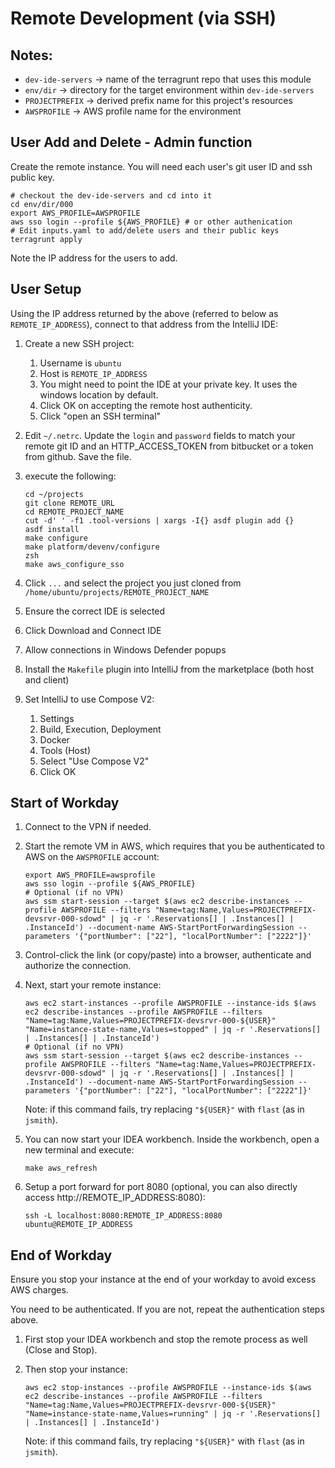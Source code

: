 # Remote Development (via SSH)

## Notes:

* `dev-ide-servers` -> name of the terragrunt repo that uses this module
* `env/dir` -> directory for the target environment within `dev-ide-servers`
* `PROJECTPREFIX` -> derived prefix name for this project's resources
* `AWSPROFILE` -> AWS profile name for the environment

## User Add and Delete - Admin function

Create the remote instance.  You will need each user's git user ID and ssh public key.

```
# checkout the dev-ide-servers and cd into it
cd env/dir/000
export AWS_PROFILE=AWSPROFILE
aws sso login --profile ${AWS_PROFILE} # or other authenication
# Edit inputs.yaml to add/delete users and their public keys
terragrunt apply
```

Note the IP address for the users to add.

## User Setup

Using the IP address returned by the above (referred to below as `REMOTE_IP_ADDRESS`), connect to that address from the IntelliJ IDE:

1. Create a new SSH project:
    1. Username is `ubuntu`
    1. Host is `REMOTE_IP_ADDRESS`
    1. You might need to point the IDE at your private key.  It uses the windows location by default.
    1. Click OK on accepting the remote host authenticity.
    1. Click "open an SSH terminal"

1. Edit `~/.netrc`.  Update the `login` and `password` fields to match your remote git ID and an HTTP_ACCESS_TOKEN from bitbucket or a token from github.  Save the file.
1. execute the following:

    ```
    cd ~/projects
    git clone REMOTE_URL
    cd REMOTE_PROJECT_NAME
    cut -d' ' -f1 .tool-versions | xargs -I{} asdf plugin add {}
    asdf install
    make configure
    make platform/devenv/configure
    zsh
    make aws_configure_sso
    ```
1. Click `...` and select the project you just cloned from `/home/ubuntu/projects/REMOTE_PROJECT_NAME`
1. Ensure the correct IDE is selected
1. Click Download and Connect IDE
1. Allow connections in Windows Defender popups
1. Install the `Makefile` plugin into IntelliJ from the marketplace (both host and client)
1. Set IntelliJ to use Compose V2:
    1. Settings
    1. Build, Execution, Deployment
    1. Docker
    1. Tools (Host)
    1. Select "Use Compose V2"
    1. Click OK

## Start of Workday

1. Connect to the VPN if needed.

1. Start the remote VM in AWS, which requires that you be authenticated to AWS on the `AWSPROFILE` account:

    ```
    export AWS_PROFILE=awsprofile
    aws sso login --profile ${AWS_PROFILE}
    # Optional (if no VPN)
    aws ssm start-session --target $(aws ec2 describe-instances --profile AWSPROFILE --filters "Name=tag:Name,Values=PROJECTPREFIX-devsrvr-000-sdowd" | jq -r '.Reservations[] | .Instances[] | .InstanceId') --document-name AWS-StartPortForwardingSession --parameters '{"portNumber": ["22"], "localPortNumber": ["2222"]}'
    ```

1. Control-click the link (or copy/paste) into a browser, authenticate and authorize the connection.

1. Next, start your remote instance:

    ```
    aws ec2 start-instances --profile AWSPROFILE --instance-ids $(aws ec2 describe-instances --profile AWSPROFILE --filters "Name=tag:Name,Values=PROJECTPREFIX-devsrvr-000-${USER}" "Name=instance-state-name,Values=stopped" | jq -r '.Reservations[] | .Instances[] | .InstanceId')
    # Optional (if no VPN)
    aws ssm start-session --target $(aws ec2 describe-instances --profile AWSPROFILE --filters "Name=tag:Name,Values=PROJECTPREFIX-devsrvr-000-sdowd" | jq -r '.Reservations[] | .Instances[] | .InstanceId') --document-name AWS-StartPortForwardingSession --parameters '{"portNumber": ["22"], "localPortNumber": ["2222"]}'
    ```

    Note: if this command fails, try replacing `"${USER}"` with `flast` (as in `jsmith`).

1. You can now start your IDEA workbench.  Inside the workbench, open a new terminal and execute:

    ```
    make aws_refresh
    ```
1. Setup a port forward for port 8080 (optional, you can also directly access http://REMOTE_IP_ADDRESS:8080):

    ```
    ssh -L localhost:8080:REMOTE_IP_ADDRESS:8080 ubuntu@REMOTE_IP_ADDRESS
    ```


## End of Workday

Ensure you stop your instance at the end of your workday to avoid excess AWS charges.

You need to be authenticated.  If you are not, repeat the authentication steps above.

1. First stop your IDEA workbench and stop the remote process as well (Close and Stop).

2. Then stop your instance:

    ```
    aws ec2 stop-instances --profile AWSPROFILE --instance-ids $(aws ec2 describe-instances --profile AWSPROFILE --filters "Name=tag:Name,Values=PROJECTPREFIX-devsrvr-000-${USER}" "Name=instance-state-name,Values=running" | jq -r '.Reservations[] | .Instances[] | .InstanceId')
    ```

    Note: if this command fails, try replacing `"${USER}"` with `flast` (as in `jsmith`).

